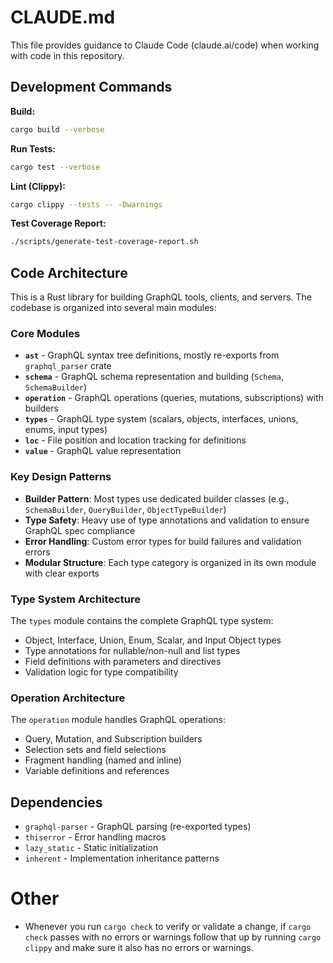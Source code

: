 # CLAUDE.md

This file provides guidance to Claude Code (claude.ai/code) when working with code in this repository.

## Development Commands

**Build:**
```bash
cargo build --verbose
```

**Run Tests:**
```bash
cargo test --verbose
```

**Lint (Clippy):**
```bash
cargo clippy --tests -- -Dwarnings
```

**Test Coverage Report:**
```bash
./scripts/generate-test-coverage-report.sh
```

## Code Architecture

This is a Rust library for building GraphQL tools, clients, and servers. The codebase is organized into several main modules:

### Core Modules

- **`ast`** - GraphQL syntax tree definitions, mostly re-exports from `graphql_parser` crate
- **`schema`** - GraphQL schema representation and building (`Schema`, `SchemaBuilder`)
- **`operation`** - GraphQL operations (queries, mutations, subscriptions) with builders
- **`types`** - GraphQL type system (scalars, objects, interfaces, unions, enums, input types)
- **`loc`** - File position and location tracking for definitions
- **`value`** - GraphQL value representation

### Key Design Patterns

- **Builder Pattern**: Most types use dedicated builder classes (e.g., `SchemaBuilder`, `QueryBuilder`, `ObjectTypeBuilder`)
- **Type Safety**: Heavy use of type annotations and validation to ensure GraphQL spec compliance
- **Error Handling**: Custom error types for build failures and validation errors
- **Modular Structure**: Each type category is organized in its own module with clear exports

### Type System Architecture

The `types` module contains the complete GraphQL type system:
- Object, Interface, Union, Enum, Scalar, and Input Object types
- Type annotations for nullable/non-null and list types
- Field definitions with parameters and directives
- Validation logic for type compatibility

### Operation Architecture

The `operation` module handles GraphQL operations:
- Query, Mutation, and Subscription builders
- Selection sets and field selections
- Fragment handling (named and inline)
- Variable definitions and references

## Dependencies

- `graphql-parser` - GraphQL parsing (re-exported types)
- `thiserror` - Error handling macros
- `lazy_static` - Static initialization
- `inherent` - Implementation inheritance patterns

# Other
- Whenever you run `cargo check` to verify or validate a change, if `cargo check` passes with no errors or warnings follow that up by running `cargo clippy` and make sure it also has no errors or warnings.
